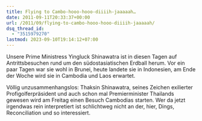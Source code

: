 ```yaml
---
title: Flying to Cambo-hooo-hooo-diiiih-jaaaaah…
date: 2011-09-11T20:33:37+00:00
url: /2011/09/flying-to-cambo-hooo-hooo-diiiih-jaaaaah/
dsq_thread_id:
  - "3515979270"
lastmod: 2023-09-10T19:14:12+07:00
---
```

Unsere Prime Ministress Yingluck Shinawatra ist in diesen Tagen auf Antrittsbesuchen rund um den südostasiatischen Erdball herum. Vor ein paar Tagen war sie wohl in Brunei, heute landete sie in Indonesien, am Ende der Woche wird sie in Cambodia und Laos erwartet.

Völlig unzusammenhangslos: Thaksin Shinawatra, seines Zeichen exilierter Profigolferpräsident und auch schon mal Premierminister Thailands gewesen wird am Freitag einen Besuch Cambodias starten. Wer da jetzt irgendwas rein interpretiert ist schlichtweg nicht an der, hier, Dings, Reconciliation und so interessiert.
